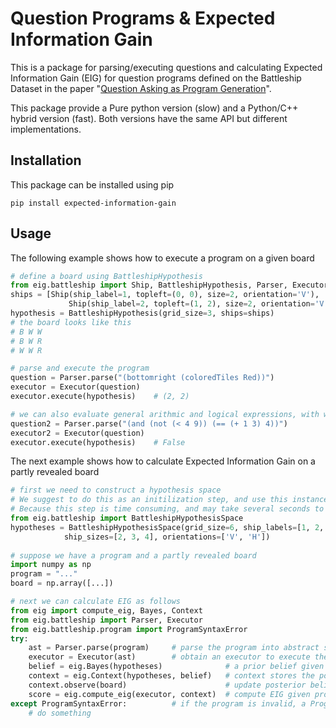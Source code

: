 # Question Programs & Expected Information Gain

This is a package for parsing/executing questions and calculating Expected Information Gain (EIG) for question programs defined on the Battleship Dataset in the paper "[Question Asking as Program Generation](https://arxiv.org/abs/1711.06351)".

This package provide a Pure python version (slow) and a Python/C++ hybrid version (fast). Both versions have the same API but different implementations.

## Installation

This package can be installed using pip
```
pip install expected-information-gain
```

## Usage

The following example shows how to execute a program on a given board
```python
# define a board using BattleshipHypothesis
from eig.battleship import Ship, BattleshipHypothesis, Parser, Executor
ships = [Ship(ship_label=1, topleft=(0, 0), size=2, orientation='V'),
             Ship(ship_label=2, topleft=(1, 2), size=2, orientation='V')
hypothesis = BattleshipHypothesis(grid_size=3, ships=ships)
# the board looks like this
# B W W
# B W R
# W W R

# parse and execute the program
question = Parser.parse("(bottomright (coloredTiles Red))")
executor = Executor(question)
executor.execute(hypothesis)    # (2, 2)

# we can also evaluate general arithmic and logical expressions, with whatever hypothesis provided
question2 = Parser.parse("(and (not (< 4 9)) (== (+ 1 3) 4))")
executor2 = Executor(question)
executor.execute(hypothesis)    # False
```

The next example shows how to calculate Expected Information Gain on a partly revealed board
```python
# first we need to construct a hypothesis space 
# We suggest to do this as an initilization step, and use this instance every time
# Because this step is time consuming, and may take several seconds to finish.
from eig.battleship import BattleshipHypothesisSpace
hypotheses = BattleshipHypothesisSpace(grid_size=6, ship_labels=[1, 2, 3], 
            ship_sizes=[2, 3, 4], orientations=['V', 'H'])
            
# suppose we have a program and a partly revealed board
import numpy as np
program = "..."
board = np.array([...])

# next we can calculate EIG as follows
from eig import compute_eig, Bayes, Context
from eig.battleship import Parser, Executor
from eig.battleship.program import ProgramSyntaxError
try:
    ast = Parser.parse(program)     # parse the program into abstract syntax tree
    executor = Executor(ast)        # obtain an executor to execute the program
    belief = eig.Bayes(hypotheses)              # a prior belief given the hypothesis space
    context = eig.Context(hypotheses, belief)   # context stores the posterior belief
    context.observe(board)                      # update posterior belief given the board
    score = eig.compute_eig(executor, context)  # compute EIG given program and posterior belief
except ProgramSyntaxError:          # if the program is invalid, a ProgramSyntaxError will be raised
    # do something
```